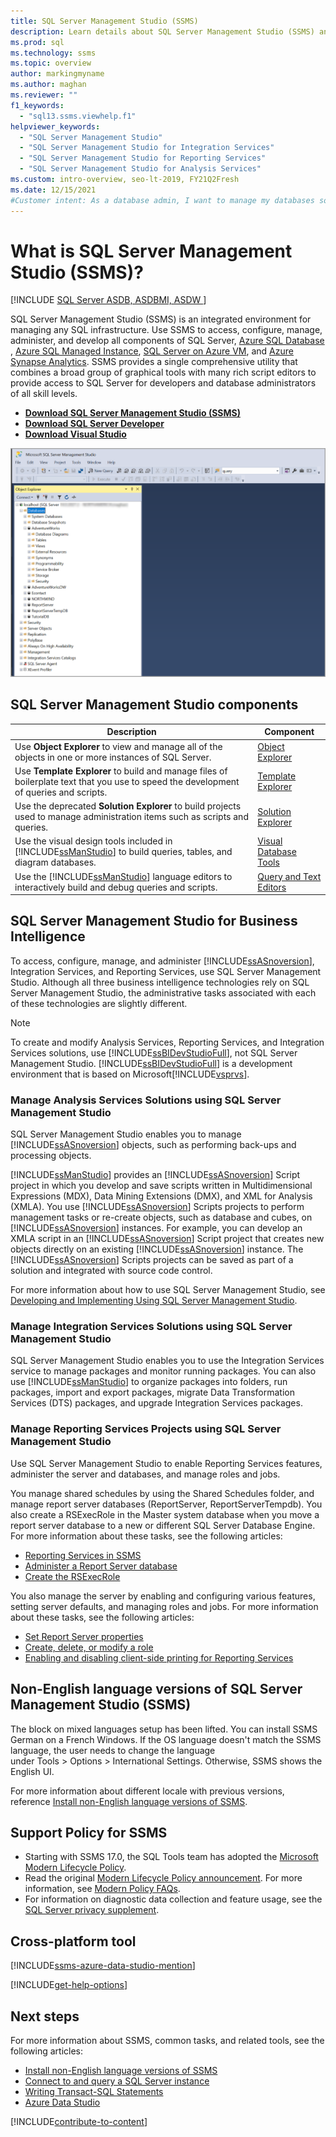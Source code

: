```yaml
---
title: SQL Server Management Studio (SSMS)
description: Learn details about SQL Server Management Studio (SSMS) and what SMMS can do, including how to manage Analysis Services Solutions.
ms.prod: sql
ms.technology: ssms
ms.topic: overview
author: markingmyname
ms.author: maghan
ms.reviewer: ""
f1_keywords:
  - "sql13.ssms.viewhelp.f1"
helpviewer_keywords:
  - "SQL Server Management Studio"
  - "SQL Server Management Studio for Integration Services"
  - "SQL Server Management Studio for Reporting Services"
  - "SQL Server Management Studio for Analysis Services"
ms.custom: intro-overview, seo-lt-2019, FY21Q2Fresh
ms.date: 12/15/2021
#Customer intent: As a database admin, I want to manage my databases so that I can monitor, track, and maintain the databases for my users.
---
```


# What is SQL Server Management Studio (SSMS)?

[!INCLUDE [SQL Server ASDB, ASDBMI, ASDW ](../includes/applies-to-version/sql-asdb-asdbmi-asa.md)]

SQL Server Management Studio (SSMS) is an integrated environment for managing any SQL infrastructure. Use SSMS to access, configure, manage, administer, and develop all components of SQL Server, [Azure SQL Database](/azure/azure-sql/database/sql-database-paas-overview) , [Azure SQL Managed Instance](/azure/azure-sql/managed-instance/sql-managed-instance-paas-overview), [SQL Server on Azure VM](/azure/azure-sql/virtual-machines/windows/sql-server-on-azure-vm-iaas-what-is-overview), and [Azure Synapse Analytics](/azure/synapse-analytics/sql-data-warehouse/sql-data-warehouse-overview-what-is/). SSMS provides a single comprehensive utility that combines a broad group of graphical tools with many rich script editors to provide access to SQL Server for developers and database administrators of all skill levels.

- [**Download SQL Server Management Studio (SSMS)**](download-sql-server-management-studio-ssms.md)
- [**Download SQL Server Developer**](https://my.visualstudio.com/Downloads?q=SQL%20Server%20Developer)
- [**Download Visual Studio**](https://www.visualstudio.com/downloads/)

![Screenshot of the SQL Server Management Studio.](media/sql-server-management-studio-ssms/ssms.png)

## SQL Server Management Studio components  
  
|Description|Component|  
|---------------|---------|  
|Use **Object Explorer** to view and manage all of the objects in one or more instances of SQL Server.|[Object Explorer](../ssms/object/object-explorer.md)|  
|Use **Template Explorer** to build and manage files of boilerplate text that you use to speed the development of queries and scripts.|[Template Explorer](../ssms/template/template-explorer.md)|  
|Use the deprecated **Solution Explorer** to build projects used to manage administration items such as scripts and queries.|[Solution Explorer](../ssms/solution/solution-explorer.md)|  
|Use the visual design tools included in [!INCLUDE[ssManStudio](../includes/ssmanstudio-md.md)] to build queries, tables, and diagram databases.|[Visual Database Tools](../ssms/visual-db-tools/visual-database-tools.md)|  
|Use the [!INCLUDE[ssManStudio](../includes/ssmanstudio-md.md)] language editors to interactively build and debug queries and scripts.|[Query and Text Editors](./f1-help/database-engine-query-editor-sql-server-management-studio.md)

## SQL Server Management Studio for Business Intelligence

To access, configure, manage, and administer [!INCLUDE[ssASnoversion](../includes/ssasnoversion_md.md)], Integration Services, and Reporting Services, use SQL Server Management Studio. Although all three business intelligence technologies rely on SQL Server Management Studio, the administrative tasks associated with each of these technologies are slightly different.

> [!NOTE]
> To create and modify Analysis Services, Reporting Services, and Integration Services solutions, use [!INCLUDE[ssBIDevStudioFull](../includes/ssbidevstudiofull_md.md)], not SQL Server Management Studio. [!INCLUDE[ssBIDevStudioFull](../includes/ssbidevstudiofull_md.md)] is a development environment that is based on Microsoft[!INCLUDE[vsprvs](../includes/vsprvs-md.md)].

### Manage Analysis Services Solutions using SQL Server Management Studio

SQL Server Management Studio enables you to manage [!INCLUDE[ssASnoversion](../includes/ssasnoversion_md.md)] objects, such as performing back-ups and processing objects.

[!INCLUDE[ssManStudio](../includes/ssmanstudio-md.md)] provides an [!INCLUDE[ssASnoversion](../includes/ssasnoversion_md.md)] Script project in which you develop and save scripts written in Multidimensional Expressions (MDX), Data Mining Extensions (DMX), and XML for Analysis (XMLA). You use [!INCLUDE[ssASnoversion](../includes/ssasnoversion_md.md)] Scripts projects to perform management tasks or re-create objects, such as database and cubes, on [!INCLUDE[ssASnoversion](../includes/ssasnoversion_md.md)] instances. For example, you can develop an XMLA script in an [!INCLUDE[ssASnoversion](../includes/ssasnoversion_md.md)] Script project that creates new objects directly on an existing [!INCLUDE[ssASnoversion](../includes/ssasnoversion_md.md)] instance. The [!INCLUDE[ssASnoversion](../includes/ssasnoversion_md.md)] Scripts projects can be saved as part of a solution and integrated with source code control.
  
For more information about how to use SQL Server Management Studio, see [Developing and Implementing Using SQL Server Management Studio](/analysis-services/instances/analysis-services-scripts-project-in-sql-server-management-studio).
  
### Manage Integration Services Solutions using SQL Server Management Studio

SQL Server Management Studio enables you to use the Integration Services service to manage packages and monitor running packages. You can also use [!INCLUDE[ssManStudio](../includes/ssmanstudio-md.md)] to organize packages into folders, run packages, import and export packages, migrate Data Transformation Services (DTS) packages, and upgrade Integration Services packages.

### Manage Reporting Services Projects using SQL Server Management Studio

Use SQL Server Management Studio to enable Reporting Services features, administer the server and databases, and manage roles and jobs.

You manage shared schedules by using the Shared Schedules folder, and manage report server databases (ReportServer, ReportServerTempdb). You also create a RSExecRole in the Master system database when you move a report server database to a new or different SQL Server Database Engine. For more information about these tasks, see the following articles:  

- [Reporting Services in SSMS](../reporting-services/tools/reporting-services-in-sql-server-management-studio-ssrs.md)
- [Administer a Report Server database](../reporting-services/report-server/administer-a-report-server-database-ssrs-native-mode.md)
- [Create the RSExecRole](../reporting-services/security/create-the-rsexecrole.md)

You also manage the server by enabling and configuring various features, setting server defaults, and managing roles and jobs. For more information about these tasks, see the following articles:

- [Set Report Server properties](../reporting-services/tools/set-report-server-properties-management-studio.md)
- [Create, delete, or modify a role](../reporting-services/security/role-definitions-create-delete-or-modify.md)
- [Enabling and disabling client-side printing for Reporting Services](../reporting-services/report-server/enable-and-disable-client-side-printing-for-reporting-services.md)

## Non-English language versions of SQL Server Management Studio (SSMS)

The block on mixed languages setup has been lifted. You can install SSMS German on a French Windows. If the OS language doesn't match the SSMS language, the user needs to change the language under Tools > Options > International Settings. Otherwise, SSMS shows the English UI.

For more information about different locale with previous versions, reference [Install non-English language versions of SSMS](install-other-languages.md).

## Support Policy for SSMS

- Starting with SSMS 17.0, the SQL Tools team has adopted the [Microsoft Modern Lifecycle Policy](https://support.microsoft.com/help/30881/modern-lifecycle-policy).
- Read the original [Modern Lifecycle Policy announcement](https://support.microsoft.com/help/447912/announcing-microsoft-modern-lifecycle-policy). For more information, see [Modern Policy FAQs](https://support.microsoft.com/help/30882/modern-lifecycle-policy-faq).
- For information on diagnostic data collection and feature usage, see the [SQL Server privacy supplement](../sql-server/sql-server-privacy.md).

## Cross-platform tool

[!INCLUDE[ssms-azure-data-studio-mention](../includes/ssms-azure-data-studio-mention.md)]

[!INCLUDE[get-help-options](../includes/paragraph-content/get-help-options.md)]

## Next steps

For more information about SSMS, common tasks, and related tools, see the following articles:

- [Install non-English language versions of SSMS](install-other-languages.md)
- [Connect to and query a SQL Server instance](./quickstarts/ssms-connect-query-sql-server.md)
- [Writing Transact-SQL Statements](../t-sql/tutorial-writing-transact-sql-statements.md)
- [Azure Data Studio](../azure-data-studio/what-is-azure-data-studio.md)

[!INCLUDE[contribute-to-content](../includes/paragraph-content/contribute-to-content.md)]
